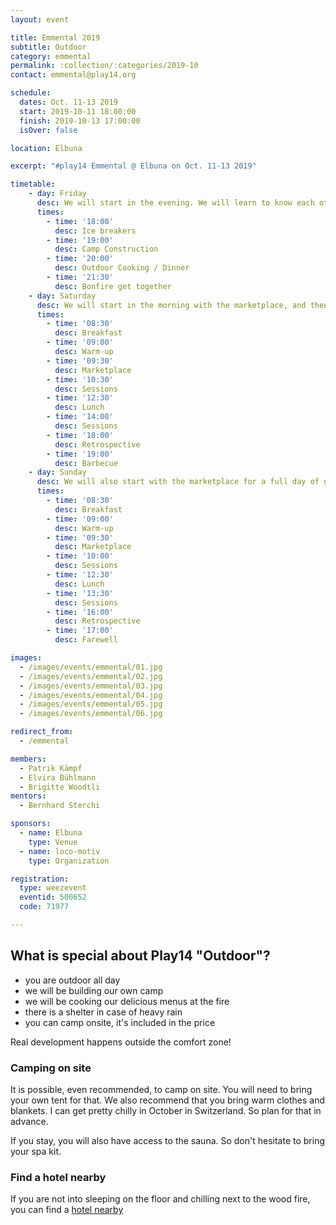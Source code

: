 ```yaml
---
layout: event

title: Emmental 2019
subtitle: Outdoor
category: emmental
permalink: :collection/:categories/2019-10
contact: emmental@play14.org

schedule:
  dates: Oct. 11-13 2019
  start: 2019-10-11 18:00:00
  finish: 2019-10-13 17:00:00
  isOver: false

location: Elbuna

excerpt: "#play14 Emmental @ Elbuna on Oct. 11-13 2019"

timetable:
    - day: Friday
      desc: We will start in the evening. We will learn to know each other and share a nice dinner all together.
      times:
        - time: '18:00'
          desc: Ice breakers
        - time: '19:00'
          desc: Camp Construction
        - time: '20:00'
          desc: Outdoor Cooking / Dinner
        - time: '21:30'
          desc: Bonfire get together
    - day: Saturday
      desc: We will start in the morning with the marketplace, and then we will play games all day long.
      times:
        - time: '08:30'
          desc: Breakfast
        - time: '09:00'
          desc: Warm-up
        - time: '09:30'
          desc: Marketplace
        - time: '10:30'
          desc: Sessions
        - time: '12:30'
          desc: Lunch
        - time: '14:00'
          desc: Sessions
        - time: '18:00'
          desc: Retrospective
        - time: '19:00'
          desc: Barbecue
    - day: Sunday
      desc: We will also start with the marketplace for a full day of games. Whoever needs to catch a plane can leave earlier.
      times:
        - time: '08:30'
          desc: Breakfast
        - time: '09:00'
          desc: Warm-up
        - time: '09:30'
          desc: Marketplace
        - time: '10:00'
          desc: Sessions
        - time: '12:30'
          desc: Lunch
        - time: '13:30'
          desc: Sessions
        - time: '16:00'
          desc: Retrospective
        - time: '17:00'
          desc: Farewell

images:
  - /images/events/emmental/01.jpg
  - /images/events/emmental/02.jpg
  - /images/events/emmental/03.jpg
  - /images/events/emmental/04.jpg
  - /images/events/emmental/05.jpg
  - /images/events/emmental/06.jpg

redirect_from:
  - /emmental

members:
  - Patrik Kämpf
  - Elvira Bühlmann
  - Brigitte Woodtli
mentors:
  - Bernhard Sterchi

sponsors:
  - name: Elbuna
    type: Venue
  - name: loco-motiv
    type: Organization

registration: 
  type: weezevent
  eventid: 500652
  code: 71977

---
```


## What is special about Play14 "Outdoor"?

- you are outdoor all day
- we will be building our own camp
- we will be cooking our delicious menus at the fire
- there is a shelter in case of heavy rain
- you can camp onsite, it's included in the price

Real development happens outside the comfort zone!

### Camping on site

It is possible, even recommended, to camp on site. You will need to bring your own tent for that. We also recommend that you bring warm clothes and blankets. I can get pretty chilly in October in Switzerland. So plan for that in advance.

If you stay, you will also have access to the sauna. So don't hesitate to bring your spa kit.

### Find a hotel nearby

If you are not into sleeping on the floor and chilling next to the wood fire, you can find a [hotel nearby](http://www.thurm-signau.ch/de/hotel)

